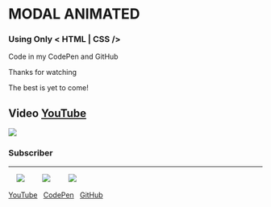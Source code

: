 # MODAL ANIMATED

### Using Only < HTML | CSS />

Code in my CodePen and GitHub

Thanks for watching

The best is yet to come!

## Video [YouTube](https://www.youtube.com/watch?v=4AldY5FpRBo "YouTube")

[![](https://lh3.googleusercontent.com/TO6ngj0LttsBOQxM9fIQ7HZ-Ammtxo8HlpC3LuXE6KSx9MH6EUIT85PlXMLCioLfZvmfVfGSFLlm2E_WNTBYr3O2TrwBAbQWbckAcstv4yZjky_XSOTFOXXdtfuEpVmGDLlY-NCAA02aj_5_YdoGM5ayPb0nx3nRokY7USUcrnlKlOXn8lX-msseTvNzXblV2W9OJR84ueSokvgn4EswoxLUJWZCDbl8N1DgM_8Gh95dHo1HzgRkb1kIwTR8_0du0ymPu6llyfJNvOPxPhbYVyLxoMoVbb9WmPCVeNizdovGmrZ_VWa2QBQpTyDO1JRK8N2H9tJygKSCEMzLC4wCivHgUPOaoFecNlYbCTEq7sa0fLinbi5kZT8AxAi6_1wD_nOgKvgWy0IjbIPOWkX7oelV4gEQVFsE2W-ARbcwMAFiST4HTIHhHg-yL3rDqxlW7pssQPrQDm5sCPZvaLJMSlXv9ftHO1_h7JCz8jsmDFwNUQPP6hOtTT5K7iJV_ylVxPm8U0MPn7CZ7g9VXB0A1M5_WYjXoO5dwKc6ZG5NmPHzZfiAK1nS8Ytmb46QUhdUAvMukQj8rRUTJC5nmISUiOGPEv6AU0EZfqqMmKkX9TjpXvMcwilf_ipNKUumxGpS6r9yfkgqFbLmZGgimQMgvwdqQeBsj1yDgEZ2F6EtTrNqkKPzue3ZNg=w1723-h969-no)](https://www.youtube.com/watch?v=4AldY5FpRBo "YouTube")

### Subscriber

<hr>

&nbsp;&nbsp;&nbsp;&nbsp;[![](https://img.icons8.com/ios-filled/32/000000/youtube-play.png)](https://www.youtube.com/channel/UC1L00AiTiPEin5dnUCMHgdw "YouTube")&nbsp;&nbsp;&nbsp;&nbsp;&nbsp;&nbsp;&nbsp;&nbsp;
[![](https://img.icons8.com/material/32/000000/codepen.png)](https://codepen.io/lorenzecode "CodePen")&nbsp;&nbsp;&nbsp;&nbsp;&nbsp;&nbsp;&nbsp;&nbsp;
[![](https://img.icons8.com/material-rounded/32/000000/github.png)](https://github.com/lorenzecode "GitHub")

[YouTube](https://www.youtube.com/channel/UC1L00AiTiPEin5dnUCMHgdw)&nbsp;&nbsp;
[CodePen](https://codepen.io/lorenzecode)&nbsp;&nbsp;
[GitHub](https://github.com/lorenzecode)